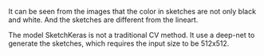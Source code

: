 It can be seen from the images that the color in sketches are not only black and white. And the sketches are different from the lineart.

The model SketchKeras is not a traditional CV method. It use a deep-net to generate the sketches, which requires the input size to be 512x512.
